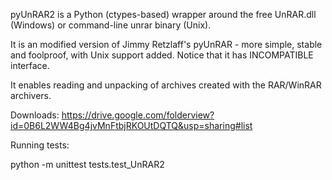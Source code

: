 pyUnRAR2 is a Python (ctypes-based) wrapper around the free UnRAR.dll (Windows) or command-line unrar binary (Unix).

It is an modified version of Jimmy Retzlaff's pyUnRAR - more simple,
stable and foolproof, with Unix support added.
Notice that it has INCOMPATIBLE interface.

It enables reading and unpacking of archives created with the RAR/WinRAR archivers.

Downloads:
https://drive.google.com/folderview?id=0B6L2WW4Bg4jvMnFtbjRKOUtDQTQ&usp=sharing#list

Running tests:

python -m unittest tests.test_UnRAR2